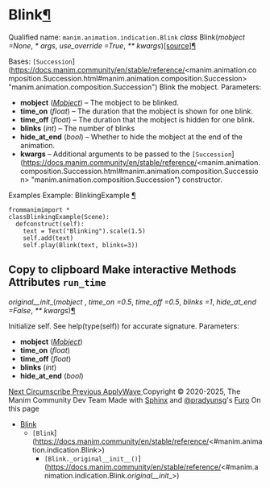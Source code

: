 # Blink[¶](https://docs.manim.community/en/stable/reference/<#blink> "Link to this heading")
Qualified name: `manim.animation.indication.Blink`
_class_ Blink(_mobject =None_, _* args_, _use_override =True_, _** kwargs_)[[source]](https://docs.manim.community/en/stable/reference/<../_modules/manim/animation/indication.html#Blink>)[¶](https://docs.manim.community/en/stable/reference/<#manim.animation.indication.Blink> "Link to this definition")
    
Bases: `[Succession`](https://docs.manim.community/en/stable/reference/<manim.animation.composition.Succession.html#manim.animation.composition.Succession> "manim.animation.composition.Succession")
Blink the mobject.
Parameters:
    
  * **mobject** ([_Mobject_](https://docs.manim.community/en/stable/reference/<manim.mobject.mobject.Mobject.html#manim.mobject.mobject.Mobject> "manim.mobject.mobject.Mobject")) – The mobject to be blinked.
  * **time_on** (_float_) – The duration that the mobject is shown for one blink.
  * **time_off** (_float_) – The duration that the mobject is hidden for one blink.
  * **blinks** (_int_) – The number of blinks
  * **hide_at_end** (_bool_) – Whether to hide the mobject at the end of the animation.
  * **kwargs** – Additional arguments to be passed to the `[Succession`](https://docs.manim.community/en/stable/reference/<manim.animation.composition.Succession.html#manim.animation.composition.Succession> "manim.animation.composition.Succession") constructor.


Examples
Example: BlinkingExample [¶](https://docs.manim.community/en/stable/reference/<#blinkingexample>)
```
frommanimimport *
classBlinkingExample(Scene):
  defconstruct(self):
    text = Text("Blinking").scale(1.5)
    self.add(text)
    self.play(Blink(text, blinks=3))

```
Copy to clipboard
Make interactive
Methods
Attributes
`run_time`  
---  
_original__init__(_mobject_ , _time_on =0.5_, _time_off =0.5_, _blinks =1_, _hide_at_end =False_, _** kwargs_)[¶](https://docs.manim.community/en/stable/reference/<#manim.animation.indication.Blink._original__init__> "Link to this definition")
    
Initialize self. See help(type(self)) for accurate signature.
Parameters:
    
  * **mobject** ([_Mobject_](https://docs.manim.community/en/stable/reference/<manim.mobject.mobject.Mobject.html#manim.mobject.mobject.Mobject> "manim.mobject.mobject.Mobject"))
  * **time_on** (_float_)
  * **time_off** (_float_)
  * **blinks** (_int_)
  * **hide_at_end** (_bool_)


[ Next Circumscribe ](https://docs.manim.community/en/stable/reference/<manim.animation.indication.Circumscribe.html>) [ Previous ApplyWave ](https://docs.manim.community/en/stable/reference/<manim.animation.indication.ApplyWave.html>)
Copyright © 2020-2025, The Manim Community Dev Team 
Made with [Sphinx](https://docs.manim.community/en/stable/reference/<https:/www.sphinx-doc.org/>) and [@pradyunsg](https://docs.manim.community/en/stable/reference/<https:/pradyunsg.me>)'s [Furo](https://docs.manim.community/en/stable/reference/<https:/github.com/pradyunsg/furo>)
On this page 
  * [Blink](https://docs.manim.community/en/stable/reference/<#>)
    * `[Blink`](https://docs.manim.community/en/stable/reference/<#manim.animation.indication.Blink>)
      * `[Blink._original__init__()`](https://docs.manim.community/en/stable/reference/<#manim.animation.indication.Blink._original__init__>)


